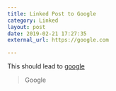 ```yaml
---
title: Linked Post to Google
category: Linked
layout: post
date: 2019-02-21 17:27:35
external_url: https://google.com

---
```


This should lead to [google](https://google.com)

> Google